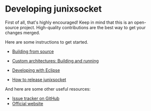 # Developing junixsocket

First of all, that's highly encouraged! Keep in mind that this is an open-source project.
High-quality contributions are the best way to get your changes merged. 

Here are some instructions to get started.

   * [Building from source](building.html)

   * [Custom architectures: Building and running](customarch.html)
   
   * [Developing with Eclipse](eclipse.html) 

   * [How to release junixsocket](release.html)

And here are some other useful resources:

   * [Issue tracker on GitHub](https://github.com/kohlschutter/junixsocket/issues)
   * [Official website](https://kohlschutter.github.io/junixsocket/)
